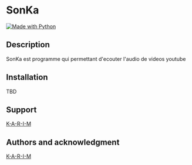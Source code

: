# SonKa

[![Made with Python](https://img.shields.io/badge/Made%20with-Python-1f825f.svg)](./)

## Description
SonKa est programme qui permettant d'ecouter l'audio de videos youtube

## Installation
TBD

## Support
[K-A-R-I-M](https://github.com/K-A-R-I-M)

## Authors and acknowledgment
[K-A-R-I-M](https://github.com/K-A-R-I-M)
